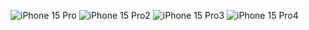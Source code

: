 
![iPhone 15 Pro](https://github.com/user-attachments/assets/dfcf6bb4-798b-459b-b179-2a0d0f014e37)
![iPhone 15 Pro2](https://github.com/user-attachments/assets/849d7a3f-62b4-4f34-86e7-9ab94a6ed93e)
![iPhone 15 Pro3](https://github.com/user-attachments/assets/21470d10-d799-4149-b1f7-74960dcb0629)
![iPhone 15 Pro4](https://github.com/user-attachments/assets/88518e40-dac0-458e-bf25-b7b9e2a6818d)
